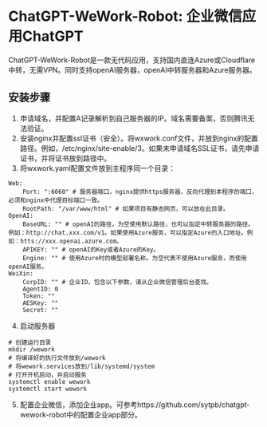 # ChatGPT-WeWork-Robot: 企业微信应用ChatGPT

ChatGPT-WeWork-Robot是一款无代码应用，支持国内直连Azure或Cloudflare中转，无需VPN。同时支持openAI服务器，openAI中转服务器和Azure服务器。

## 安装步骤

1. 申请域名，并配置A记录解析到自己服务器的IP。域名需要备案，否则腾讯无法验证。
2. 安装nginx并配置ssl证书（安全）。将wxwork.conf文件，并放到nginx的配置路径。例如，/etc/nginx/site-enable/3。如果未申请域名SSL证书，请先申请证书，并将证书放到路径中。
3. 将wxwork.yaml配置文件放到主程序同一个目录：
```
Web:
    Port: ":6060" # 服务器端口，nginx提供https服务器，反向代理到本程序的端口，必须和nginx中代理目标端口一致。
    RootPath: "/var/www/html" # 如果项目有静态网页，可以放在此目录。
OpenAI:
    BaseURL: "" # openAI的路径，为空使用默认路径，也可以指定中转服务器的路径。例如：http://chat.xxx.com/v1。如果使用Azure服务，可以指定Azure的入口地址。例如：htts://xxx.openai.azure.com。
    APIKEY: "" # openAI的Key或者Azure的Key。
    Engine: "" # 使用Azure时的模型部署名称。为空代表不使用Azure服务，而使用openAI服务。
WeiXin:
    CorpID: "" # 企业ID，包含以下参数，请从企业微信管理后台查找。
    AgentID: 0   
    Token: ""    
    AESKey: ""
    Secret: ""
```
4. 启动服务器
```
# 创建运行目录
mkdir /wework
# 将编译好的执行文件放到/wework
# 将wework.services放到/lib/systemd/system
# 打开开机启动，并启动服务
systemctl enable wework
systemctl start wework
```
5. 配置企业微信，添加企业app。可参考https://github.com/sytpb/chatgpt-wework-robot中的配置企业app部分。
